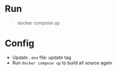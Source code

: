 # Run
> docker compose up

# Config

* Update `.env` file: update tag
* Run `docker compose up` to build all source again